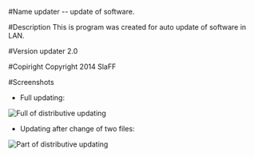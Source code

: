 #Name
updater -- update of software.

#Description
This is program was created for auto update of software in LAN.

#Version
updater 2.0

#Copiright
Copyright 2014 SlaFF

#Screenshots

* Full updating:

![Full of distributive updating ](https://github.com/gracerpro/updater/releases/download/2.0/update_full.png)

* Updating after change of two files:

![Part of distributive updating ](https://github.com/gracerpro/updater/releases/download/2.0/update_part.png)


